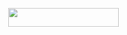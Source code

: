<p align="center"><a href="https://dashboard.heroku.com/new?template=https://github.com/ROCKY-D3V/ADVANCE-USERBOT"> <img src="https://img.shields.io/badge/Deploy%20On%20Heroku-bringle?style=for-the-badge&logo=heroku" width="220" height="38.45"/></a></p>
